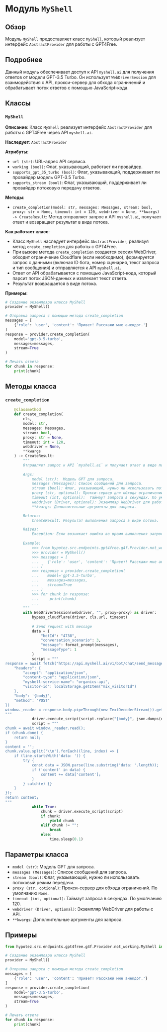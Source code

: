 # Модуль `MyShell`

## Обзор

Модуль `MyShell` предоставляет класс `MyShell`, который реализует интерфейс `AbstractProvider` для работы с GPT4Free. 

## Подробнее

Данный модуль обеспечивает доступ к API  `myshell.ai` для получения ответов от модели GPT-3.5 Turbo.  Он использует `WebDriverSession` для взаимодействия с API, прокси-сервер для обхода ограничений и обрабатывает поток ответов с помощью JavaScript-кода.

## Классы

### `MyShell`

**Описание**: Класс `MyShell` реализует интерфейс `AbstractProvider` для работы с GPT4Free через API `myshell.ai`.

**Наследует**: `AbstractProvider`

**Атрибуты**:

- `url (str)`: URL-адрес API сервиса.
- `working (bool)`:  Флаг, указывающий, работает ли провайдер.
- `supports_gpt_35_turbo (bool)`: Флаг, указывающий, поддерживает ли провайдер модель GPT-3.5 Turbo.
- `supports_stream (bool)`: Флаг, указывающий, поддерживает ли провайдер потоковую передачу ответов.

**Методы**:

- `create_completion(model: str, messages: Messages, stream: bool, proxy: str = None, timeout: int = 120, webdriver = None, **kwargs) -> CreateResult`:  Метод отправляет запрос к API `myshell.ai`, получает ответ и возвращает результат в виде потока.

**Как работает класс**:

- Класс `MyShell` наследует интерфейс `AbstractProvider`, реализуя метод `create_completion` для работы с GPT4Free. 
- При вызове метода `create_completion` создается сессия WebDriver, обходит ограничение Cloudflare (если необходимо), формируется запрос с данными (включая ID бота, номер сценария, текст запроса и тип сообщения) и отправляется к API `myshell.ai`. 
- Ответ от API обрабатывается с помощью JavaScript-кода, который парсит поток JSON-данных и извлекает текст ответа.
- Результат возвращается в виде потока.

**Примеры**:

```python
# Создание экземпляра класса MyShell
provider = MyShell()

# Отправка запроса с помощью метода create_completion
messages = [
    {'role': 'user', 'content': 'Привет! Расскажи мне анекдот.'}
]
response = provider.create_completion(
    model='gpt-3.5-turbo',
    messages=messages,
    stream=True
)

# Печать ответа
for chunk in response:
    print(chunk)
```


## Методы класса

### `create_completion`

```python
    @classmethod
    def create_completion(
        cls,
        model: str,
        messages: Messages,
        stream: bool,
        proxy: str = None,
        timeout: int = 120,
        webdriver = None,
        **kwargs
    ) -> CreateResult:
        """
        Отправляет запрос к API `myshell.ai` и получает ответ в виде потока.
        
        Args:
            model (str):  Модель GPT для запроса.
            messages (Messages): Список сообщений для запроса.
            stream (bool): Флаг, указывающий, нужно ли использовать потоковый режим передачи.
            proxy (str, optional): Прокси-сервер для обхода ограничений. По умолчанию `None`.
            timeout (int, optional):  Таймаут запроса в секундах. По умолчанию 120.
            webdriver (Driver, optional): Экземпляр WebDriver для работы с API. 
            **kwargs: Дополнительные аргументы для запроса. 

        Returns:
            CreateResult: Результат выполнения запроса в виде потока.

        Raises:
            Exception: Если возникает ошибка во время выполнения запроса.
        
        Example:
            >>> from hypotez.src.endpoints.gpt4free.g4f.Provider.not_working.MyShell import MyShell
            >>> provider = MyShell()
            >>> messages = [
            ...    {'role': 'user', 'content': 'Привет! Расскажи мне анекдот.'}
            ... ]
            >>> response = provider.create_completion(
            ...    model='gpt-3.5-turbo',
            ...    messages=messages,
            ...    stream=True
            ... )
            >>> for chunk in response:
            ...     print(chunk)
            ...
        """
        with WebDriverSession(webdriver, "", proxy=proxy) as driver:
            bypass_cloudflare(driver, cls.url, timeout)
            
            # Send request with message
            data = {
                "botId": "4738",
                "conversation_scenario": 3,
                "message": format_prompt(messages),
                "messageType": 1
            }
            script = """
response = await fetch("https://api.myshell.ai/v1/bot/chat/send_message", {
    "headers": {
        "accept": "application/json",
        "content-type": "application/json",
        "myshell-service-name": "organics-api",
        "visitor-id": localStorage.getItem("mix_visitorId")
    },
    "body": '{body}',
    "method": "POST"
})
window._reader = response.body.pipeThrough(new TextDecoderStream()).getReader();
"""
            driver.execute_script(script.replace("{body}", json.dumps(data)))
            script = """
chunk = await window._reader.read();
if (chunk.done) {
    return null;
}
content = '';
chunk.value.split('\\n').forEach((line, index) => {
    if (line.startsWith('data: ')) {
        try {
            const data = JSON.parse(line.substring('data: '.length));
            if ('content' in data) {
                content += data['content'];
            }
        } catch(e) {}
    }
});
return content;
"""
            while True:
                chunk = driver.execute_script(script)
                if chunk:
                    yield chunk
                elif chunk != "":
                    break
                else:
                    time.sleep(0.1)
```

## Параметры класса

- `model (str)`: Модель GPT для запроса. 
- `messages (Messages)`: Список сообщений для запроса.
- `stream (bool)`: Флаг, указывающий, нужно ли использовать потоковый режим передачи.
- `proxy (str, optional)`: Прокси-сервер для обхода ограничений. По умолчанию `None`.
- `timeout (int, optional)`: Таймаут запроса в секундах. По умолчанию 120.
- `webdriver (Driver, optional)`: Экземпляр WebDriver для работы с API. 
- `**kwargs`: Дополнительные аргументы для запроса. 

## Примеры

```python
from hypotez.src.endpoints.gpt4free.g4f.Provider.not_working.MyShell import MyShell

# Создание экземпляра класса MyShell
provider = MyShell()

# Отправка запроса с помощью метода create_completion
messages = [
    {'role': 'user', 'content': 'Привет! Расскажи мне анекдот.'}
]
response = provider.create_completion(
    model='gpt-3.5-turbo',
    messages=messages,
    stream=True
)

# Печать ответа
for chunk in response:
    print(chunk)